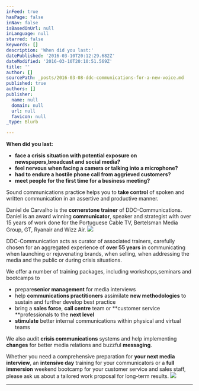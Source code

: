 ```yaml
---
inFeed: true
hasPage: false
inNav: false
isBasedOnUrl: null
inLanguage: null
starred: false
keywords: []
description: 'When did you last:'
datePublished: '2016-03-10T20:12:29.682Z'
dateModified: '2016-03-10T20:10:51.569Z'
title: ''
author: []
sourcePath: _posts/2016-03-08-ddc-communications-for-a-new-voice.md
published: true
authors: []
publisher:
  name: null
  domain: null
  url: null
  favicon: null
_type: Blurb

---
```

**When did you last:**

* **face a crisis situation with potential exposure on newspapers,broadcast and social media?**
* **feel nervous when facing a camera or talking into a microphone?**
* **had to endure a hostile phone call from aggrieved customers?**
* **meet people for the first time for a business meeting?**

Sound communications practice helps you to **take control** of spoken and written communication in an assertive and productive manner. 

Daniel de Carvalho is the **cornerstone trainer** of DDC-Communications. Daniel is an award winning **communicator**, speaker and strategist with over 15 years of work done for the Portuguese Cable TV, Bertelsman Media Group, GT, Ryanair and Wizz Air. ![](https://s3-us-west-2.amazonaws.com/the-grid-img/p/b95b0b68b09cb35ddc5665816183376b5e2337b8.jpg)

DDC-Communication acts as curator of associated trainers, carefully chosen for an aggregated experience of **over 55 years** in communicating when launching or rejuvenating brands, when selling, when addressing the media and the public or during crisis situations. 

We offer a number of training packages, including workshops,seminars and bootcamps to

* prepare**senior management** for media interviews
* help **communications practitioners** assimilate **new methodologies** to sustain and further develop best practice
* bring a **sales force**, **call centre** team or **customer service **professionals to the **next level**
* **stimulate** better internal communications within physical and virtual teams

We also audit **crisis communications** systems and help implementing **changes** for better media relations and buzzful **messaging**.

Whether you need a comprehensive preparation for **your next media interview**, an **intensive day** training for your communicators or a **full immersion** weekend bootcamp for your customer service and sales staff, please ask us about a tailored work proposal for long-term results.
![](https://the-grid-user-content.s3-us-west-2.amazonaws.com/75fd0d2e-c064-4834-bba8-9d89c0380a26.jpg)

****